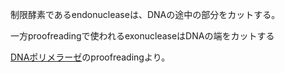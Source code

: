制限酵素であるendonucleaseは、DNAの途中の部分をカットする。

一方proofreadingで使われるexonucleaseはDNAの端をカットする

[DNAポリメラーゼ](DNA%E3%83%9D%E3%83%AA%E3%83%A1%E3%83%A9%E3%83%BC%E3%82%BC)のproofreadingより。
